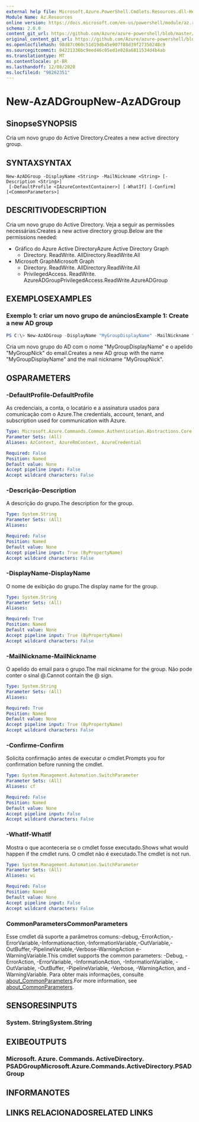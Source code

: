 ```yaml
---
external help file: Microsoft.Azure.PowerShell.Cmdlets.Resources.dll-Help.xml
Module Name: Az.Resources
online version: https://docs.microsoft.com/en-us/powershell/module/az.resources/new-azadgroup
schema: 2.0.0
content_git_url: https://github.com/Azure/azure-powershell/blob/master/src/Resources/Resources/help/New-AzADGroup.md
original_content_git_url: https://github.com/Azure/azure-powershell/blob/master/src/Resources/Resources/help/New-AzADGroup.md
ms.openlocfilehash: 98d87c060c51d19db45e907f88d39f27350248c9
ms.sourcegitcommit: 04221336bc9eed46c05ed1e828a6811534d4b4ab
ms.translationtype: MT
ms.contentlocale: pt-BR
ms.lasthandoff: 12/08/2020
ms.locfileid: "98262351"
---
```

# <span data-ttu-id="c94d9-101">New-AzADGroup</span><span class="sxs-lookup"><span data-stu-id="c94d9-101">New-AzADGroup</span></span>

## <span data-ttu-id="c94d9-102">Sinopse</span><span class="sxs-lookup"><span data-stu-id="c94d9-102">SYNOPSIS</span></span>
<span data-ttu-id="c94d9-103">Cria um novo grupo do Active Directory.</span><span class="sxs-lookup"><span data-stu-id="c94d9-103">Creates a new active directory group.</span></span>

## <span data-ttu-id="c94d9-104">SYNTAX</span><span class="sxs-lookup"><span data-stu-id="c94d9-104">SYNTAX</span></span>

```
New-AzADGroup -DisplayName <String> -MailNickname <String> [-Description <String>]
 [-DefaultProfile <IAzureContextContainer>] [-WhatIf] [-Confirm] [<CommonParameters>]
```

## <span data-ttu-id="c94d9-105">DESCRITIVO</span><span class="sxs-lookup"><span data-stu-id="c94d9-105">DESCRIPTION</span></span>
<span data-ttu-id="c94d9-106">Cria um novo grupo do Active Directory. Veja a seguir as permissões necessárias:</span><span class="sxs-lookup"><span data-stu-id="c94d9-106">Creates a new active directory group.Below are the permissions needed:</span></span>

- <span data-ttu-id="c94d9-107">Gráfico do Azure Active Directory</span><span class="sxs-lookup"><span data-stu-id="c94d9-107">Azure Active Directory Graph</span></span>
  - <span data-ttu-id="c94d9-108">Directory. ReadWrite. All</span><span class="sxs-lookup"><span data-stu-id="c94d9-108">Directory.ReadWrite.All</span></span>
- <span data-ttu-id="c94d9-109">Microsoft Graph</span><span class="sxs-lookup"><span data-stu-id="c94d9-109">Microsoft Graph</span></span>
  - <span data-ttu-id="c94d9-110">Directory. ReadWrite. All</span><span class="sxs-lookup"><span data-stu-id="c94d9-110">Directory.ReadWrite.All</span></span>
  - <span data-ttu-id="c94d9-111">PrivilegedAccess. ReadWrite. AzureADGroup</span><span class="sxs-lookup"><span data-stu-id="c94d9-111">PrivilegedAccess.ReadWrite.AzureADGroup</span></span>

## <span data-ttu-id="c94d9-112">EXEMPLOS</span><span class="sxs-lookup"><span data-stu-id="c94d9-112">EXAMPLES</span></span>

### <span data-ttu-id="c94d9-113">Exemplo 1: criar um novo grupo de anúncios</span><span class="sxs-lookup"><span data-stu-id="c94d9-113">Example 1: Create a new AD group</span></span>

```powershell
PS C:\> New-AzADGroup -DisplayName "MyGroupDisplayName" -MailNickname "MyGroupNick"
```

<span data-ttu-id="c94d9-114">Cria um novo grupo do AD com o nome "MyGroupDisplayName" e o apelido "MyGroupNick" do email.</span><span class="sxs-lookup"><span data-stu-id="c94d9-114">Creates a new AD group with the name "MyGroupDisplayName" and the mail nickname "MyGroupNick".</span></span>

## <span data-ttu-id="c94d9-115">OS</span><span class="sxs-lookup"><span data-stu-id="c94d9-115">PARAMETERS</span></span>

### <span data-ttu-id="c94d9-116">-DefaultProfile</span><span class="sxs-lookup"><span data-stu-id="c94d9-116">-DefaultProfile</span></span>
<span data-ttu-id="c94d9-117">As credenciais, a conta, o locatário e a assinatura usados para comunicação com o Azure.</span><span class="sxs-lookup"><span data-stu-id="c94d9-117">The credentials, account, tenant, and subscription used for communication with Azure.</span></span>

```yaml
Type: Microsoft.Azure.Commands.Common.Authentication.Abstractions.Core.IAzureContextContainer
Parameter Sets: (All)
Aliases: AzContext, AzureRmContext, AzureCredential

Required: False
Position: Named
Default value: None
Accept pipeline input: False
Accept wildcard characters: False
```

### <span data-ttu-id="c94d9-118">-Descrição</span><span class="sxs-lookup"><span data-stu-id="c94d9-118">-Description</span></span>
<span data-ttu-id="c94d9-119">A descrição do grupo.</span><span class="sxs-lookup"><span data-stu-id="c94d9-119">The description for the group.</span></span>

```yaml
Type: System.String
Parameter Sets: (All)
Aliases:

Required: False
Position: Named
Default value: None
Accept pipeline input: True (ByPropertyName)
Accept wildcard characters: False
```

### <span data-ttu-id="c94d9-120">-DisplayName</span><span class="sxs-lookup"><span data-stu-id="c94d9-120">-DisplayName</span></span>
<span data-ttu-id="c94d9-121">O nome de exibição do grupo.</span><span class="sxs-lookup"><span data-stu-id="c94d9-121">The display name for the group.</span></span>

```yaml
Type: System.String
Parameter Sets: (All)
Aliases:

Required: True
Position: Named
Default value: None
Accept pipeline input: True (ByPropertyName)
Accept wildcard characters: False
```

### <span data-ttu-id="c94d9-122">-MailNickname</span><span class="sxs-lookup"><span data-stu-id="c94d9-122">-MailNickname</span></span>
<span data-ttu-id="c94d9-123">O apelido do email para o grupo.</span><span class="sxs-lookup"><span data-stu-id="c94d9-123">The mail nickname for the group.</span></span> <span data-ttu-id="c94d9-124">Não pode conter o sinal @.</span><span class="sxs-lookup"><span data-stu-id="c94d9-124">Cannot contain the @ sign.</span></span>

```yaml
Type: System.String
Parameter Sets: (All)
Aliases:

Required: True
Position: Named
Default value: None
Accept pipeline input: True (ByPropertyName)
Accept wildcard characters: False
```

### <span data-ttu-id="c94d9-125">-Confirme</span><span class="sxs-lookup"><span data-stu-id="c94d9-125">-Confirm</span></span>
<span data-ttu-id="c94d9-126">Solicita confirmação antes de executar o cmdlet.</span><span class="sxs-lookup"><span data-stu-id="c94d9-126">Prompts you for confirmation before running the cmdlet.</span></span>

```yaml
Type: System.Management.Automation.SwitchParameter
Parameter Sets: (All)
Aliases: cf

Required: False
Position: Named
Default value: None
Accept pipeline input: False
Accept wildcard characters: False
```

### <span data-ttu-id="c94d9-127">-WhatIf</span><span class="sxs-lookup"><span data-stu-id="c94d9-127">-WhatIf</span></span>
<span data-ttu-id="c94d9-128">Mostra o que aconteceria se o cmdlet fosse executado.</span><span class="sxs-lookup"><span data-stu-id="c94d9-128">Shows what would happen if the cmdlet runs.</span></span>
<span data-ttu-id="c94d9-129">O cmdlet não é executado.</span><span class="sxs-lookup"><span data-stu-id="c94d9-129">The cmdlet is not run.</span></span>

```yaml
Type: System.Management.Automation.SwitchParameter
Parameter Sets: (All)
Aliases: wi

Required: False
Position: Named
Default value: None
Accept pipeline input: False
Accept wildcard characters: False
```

### <span data-ttu-id="c94d9-130">CommonParameters</span><span class="sxs-lookup"><span data-stu-id="c94d9-130">CommonParameters</span></span>
<span data-ttu-id="c94d9-131">Esse cmdlet dá suporte a parâmetros comuns:-debug,-ErrorAction,-ErrorVariable,-Informationaction,-InformationVariable,-OutVariable,-OutBuffer,-PipelineVariable,-Verbose-WarningAction e-WarningVariable.</span><span class="sxs-lookup"><span data-stu-id="c94d9-131">This cmdlet supports the common parameters: -Debug, -ErrorAction, -ErrorVariable, -InformationAction, -InformationVariable, -OutVariable, -OutBuffer, -PipelineVariable, -Verbose, -WarningAction, and -WarningVariable.</span></span> <span data-ttu-id="c94d9-132">Para obter mais informações, consulte [about_CommonParameters](http://go.microsoft.com/fwlink/?LinkID=113216).</span><span class="sxs-lookup"><span data-stu-id="c94d9-132">For more information, see [about_CommonParameters](http://go.microsoft.com/fwlink/?LinkID=113216).</span></span>

## <span data-ttu-id="c94d9-133">SENSORES</span><span class="sxs-lookup"><span data-stu-id="c94d9-133">INPUTS</span></span>

### <span data-ttu-id="c94d9-134">System. String</span><span class="sxs-lookup"><span data-stu-id="c94d9-134">System.String</span></span>

## <span data-ttu-id="c94d9-135">EXIBE</span><span class="sxs-lookup"><span data-stu-id="c94d9-135">OUTPUTS</span></span>

### <span data-ttu-id="c94d9-136">Microsoft. Azure. Commands. ActiveDirectory. PSADGroup</span><span class="sxs-lookup"><span data-stu-id="c94d9-136">Microsoft.Azure.Commands.ActiveDirectory.PSADGroup</span></span>

## <span data-ttu-id="c94d9-137">INFORMA</span><span class="sxs-lookup"><span data-stu-id="c94d9-137">NOTES</span></span>

## <span data-ttu-id="c94d9-138">LINKS RELACIONADOS</span><span class="sxs-lookup"><span data-stu-id="c94d9-138">RELATED LINKS</span></span>
